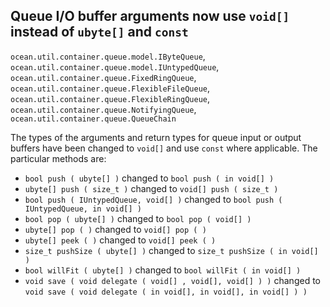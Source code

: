## Queue I/O buffer arguments now use `void[]` instead of `ubyte[]` and `const`

`ocean.util.container.queue.model.IByteQueue`, `ocean.util.container.queue.model.IUntypedQueue`, `ocean.util.container.queue.FixedRingQueue`, `ocean.util.container.queue.FlexibleFileQueue`, `ocean.util.container.queue.FlexibleRingQueue`, `ocean.util.container.queue.NotifyingQueue`, `ocean.util.container.queue.QueueChain`

The types of the arguments and return types for queue input or output buffers
have been changed to `void[]` and use `const` where applicable. The particular
methods are:

- `bool push ( ubyte[] )` changed to `bool push ( in void[] )`
- `ubyte[] push ( size_t )` changed to `void[] push ( size_t )`
- `bool push ( IUntypedQueue, void[] )` changed to
  `bool push ( IUntypedQueue, in void[] )`
- `bool pop ( ubyte[] )` changed to `bool pop ( void[] )`
- `ubyte[] pop ( )` changed to `void[] pop ( )`
- `ubyte[] peek ( )` changed to `void[] peek ( )`
- `size_t pushSize ( ubyte[] )` changed to `size_t pushSize ( in void[] )`
- `bool willFit ( ubyte[] )` changed to `bool willFit ( in void[] )`
- `void save ( void delegate ( void[] , void[], void[] ) )` changed to
  `void save ( void delegate ( in void[], in void[], in void[] ) )`
